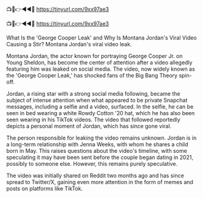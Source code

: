 📺📱👉◄◄🔴 https://tinyurl.com/9xx97ae3

📺📱👉◄◄🔴 https://tinyurl.com/9xx97ae3


What Is the 'George Cooper Leak' and Why Is Montana Jordan's Viral Video Causing a Stir?
Montana Jordan's viral video leak.

Montana Jordan, the actor known for portraying George Cooper Jr. on Young Sheldon, has become the center of attention after a video allegedly featuring him was leaked on social media. The video, now widely known as the 'George Cooper Leak,' has shocked fans of the Big Bang Theory spin-off.


Jordan, a rising star with a strong social media following, became the subject of intense attention when what appeared to be private Snapchat messages, including a selfie and a video, surfaced. In the selfie, he can be seen in bed wearing a white Rowdy Cotton '20 hat, which he has also been seen wearing in his TikTok videos. The video that followed reportedly depicts a personal moment of Jordan, which has since gone viral.

The person responsible for leaking the video remains unknown. Jordan is in a long-term relationship with Jenna Weeks, with whom he shares a child born in May. This raises questions about the video's timeline, with some speculating it may have been sent before the couple began dating in 2021, possibly to someone else. However, this remains purely speculative.

The video was initially shared on Reddit two months ago and has since spread to Twitter/X, gaining even more attention in the form of memes and posts on platforms like TikTok.
